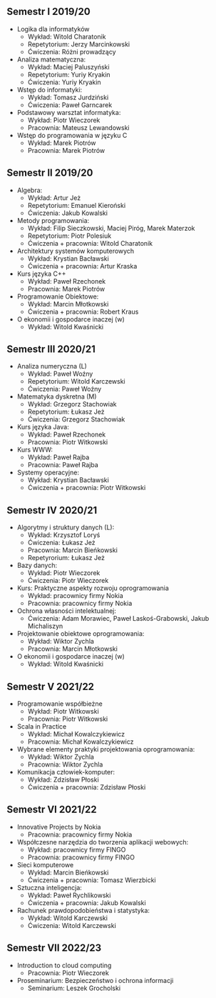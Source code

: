 ## Semestr I 2019/20

* Logika dla informatyków
    * Wykład: Witold Charatonik
    * Repetytorium: Jerzy Marcinkowski
    * Ćwiczenia: Różni prowadzący
* Analiza matematyczna:
    * Wykład: Maciej Paluszyński
    * Repetytorium: Yuriy Kryakin
    * Ćwiczenia: Yuriy Kryakin
* Wstęp do informatyki:
    * Wykład: Tomasz Jurdziński
    * Ćwiczenia: Paweł Garncarek
* Podstawowy warsztat informatyka:
    * Wykład: Piotr Wieczorek
    * Pracownia: Mateusz Lewandowski
* Wstęp do programowania w języku C
    * Wykład: Marek Piotrów
    * Pracownia: Marek Piotrów

## Semestr II 2019/20

* Algebra:
    * Wykład: Artur Jeż
    * Repetytorium:  Emanuel Kieroński
    * Ćwiczenia: Jakub Kowalski
* Metody programowania:
    * Wykład: Filip Sieczkowski, Maciej Piróg, Marek Materzok
    * Repetytorium: Piotr Polesiuk
    * Ćwiczenia + pracownia: Witold Charatonik
* Architektury systemów komputerowych
    * Wykład: Krystian Bacławski
    * Ćwiczenia + pracownia: Artur Kraska
* Kurs języka C++
    * Wykład: Paweł Rzechonek
    * Pracownia: Marek Piotrów
* Programowanie Obiektowe:
    * Wykład: Marcin Młotkowski
    * Ćwiczenia + pracownia: Robert Kraus
* O ekonomii i gospodarce inaczej (w)
    * Wykład: Witold Kwaśnicki

## Semestr III 2020/21

* Analiza numeryczna (L)
    * Wykład: Paweł Woźny
    * Repetytorium: Witold Karczewski
    * Ćwiczenia: Paweł Woźny
* Matematyka dyskretna (M)
    * Wykład: Grzegorz Stachowiak
    * Repetytorium: Łukasz Jeż
    * Ćwiczenia: Grzegorz Stachowiak
* Kurs języka Java:
    * Wykład: Paweł Rzechonek
    * Pracownia: Piotr Witkowski
* Kurs WWW:
    * Wykład: Paweł Rajba
    * Pracownia: Paweł Rajba
* Systemy operacyjne:
    * Wykład: Krystian Bacławski
    * Ćwiczenia + pracownia: Piotr Witkowski

## Semestr IV 2020/21

* Algorytmy i struktury danych (L):
    * Wykład: Krzysztof Loryś
    * Ćwiczenia: Łukasz Jeż
    * Pracownia: Marcin Bieńkowski
    * Repetyrorium: Łukasz Jeż
* Bazy danych:
    * Wykład: Piotr Wieczorek
    * Ćwiczenia: Piotr Wieczorek
* Kurs: Praktyczne aspekty rozwoju oprogramowania
    * Wykład: pracownicy firmy Nokia
    * Pracownia: pracownicy firmy Nokia
* Ochrona własności intelektualnej:
    * Ćwiczenia: Adam Morawiec, Paweł Laskoś-Grabowski, Jakub Michaliszyn
* Projektowanie obiektowe oprogramowania:
    * Wykład: Wiktor Zychla
    * Pracownia: Marcin Młotkowski
* O ekonomii i gospodarce inaczej (w)
    * Wykład: Witold Kwaśnicki

## Semestr V 2021/22

* Programowanie współbieżne
    * Wykład: Piotr Witkowski
    * Pracownia: Piotr Witkowski
* Scala in Practice
    * Wykład: Michał Kowalczykiewicz
    * Pracownia: Michał Kowalczykiewicz
* Wybrane elementy praktyki projektowania oprogramowania:
    * Wykład: Wiktor Zychla
    * Pracownia: Wiktor Zychla
* Komunikacja człowiek-komputer:
    * Wykład: Zdzisław Płoski
    * Ćwiczenia + pracownia: Zdzisław Płoski

## Semestr VI 2021/22

* Innovative Projects by Nokia
    * Pracownia: pracownicy firmy Nokia
* Współczesne narzędzia do tworzenia aplikacji webowych:
    * Wykład: pracownicy firmy FINGO
    * Pracownia: pracownicy firmy FINGO
* Sieci komputerowe
    * Wykład: Marcin Bieńkowski
    * Ćwiczenia + pracownia: Tomasz Wierzbicki
* Sztuczna inteligencja:
    * Wykład: Paweł Rychlikowski
    * Ćwiczenia + pracownia: Jakub Kowalski
* Rachunek prawdopodobieństwa i statystyka:
    * Wykład: Witold Karczewski
    * Ćwiczenia: Witold Karczewski

## Semestr VII 2022/23

* Introduction to cloud computing
   * Pracownia: Piotr Wieczorek
* Proseminarium: Bezpieczeństwo i ochrona informacji
   * Seminarium: Leszek Grocholski
